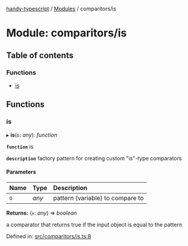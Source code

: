 [handy-typescript](../README.md) / [Modules](../modules.md) / comparitors/is

# Module: comparitors/is

## Table of contents

### Functions

- [is](comparitors_is.md#is)

## Functions

### is

▸ **is**(`o`: *any*): *function*

**`function`** is

**`description`** factory pattern for creating custom "is"-type comparators

#### Parameters

| Name | Type | Description |
| :------ | :------ | :------ |
| `o` | *any* | pattern (variable) to compare to |

**Returns:** (`x`: *any*) => *boolean*

a comparator that returns true if the input object is equal to the pattern

Defined in: [src/comparitors/is.ts:8](https://github.com/robbiemu/handy-typescript/blob/3eaf458/src/comparitors/is.ts#L8)
